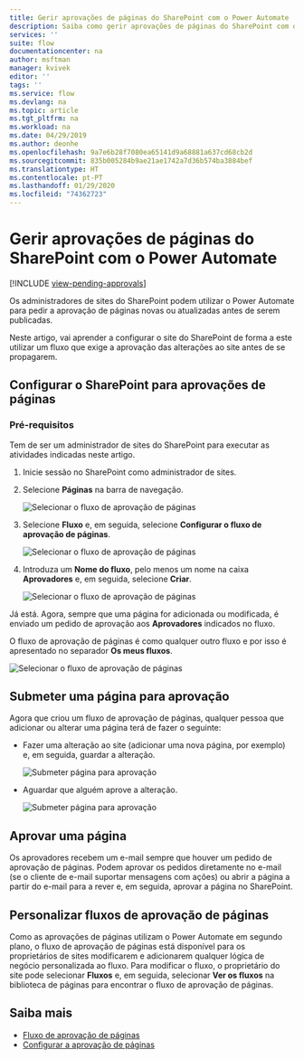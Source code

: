 ```yaml
---
title: Gerir aprovações de páginas do SharePoint com o Power Automate | Microsoft Docs
description: Saiba como gerir aprovações de páginas do SharePoint com o Power Automate.
services: ''
suite: flow
documentationcenter: na
author: msftman
manager: kvivek
editor: ''
tags: ''
ms.service: flow
ms.devlang: na
ms.topic: article
ms.tgt_pltfrm: na
ms.workload: na
ms.date: 04/29/2019
ms.author: deonhe
ms.openlocfilehash: 9a7e6b28f7080ea65141d9a68881a637cd68cb2d
ms.sourcegitcommit: 835b005284b9ae21ae1742a7d36b574ba3884bef
ms.translationtype: HT
ms.contentlocale: pt-PT
ms.lasthandoff: 01/29/2020
ms.locfileid: "74362723"
---
```

# <a name="manage-sharepoint-page-approvals-with-power-automate"></a>Gerir aprovações de páginas do SharePoint com o Power Automate
[!INCLUDE [view-pending-approvals](includes/cc-rebrand.md)]

Os administradores de sites do SharePoint podem utilizar o Power Automate para pedir a aprovação de páginas novas ou atualizadas antes de serem publicadas.

Neste artigo, vai aprender a configurar o site do SharePoint de forma a este utilizar um fluxo que exige a aprovação das alterações ao site antes de se propagarem.

## <a name="configure-sharepoint-for-page-approvals"></a>Configurar o SharePoint para aprovações de páginas

### <a name="prerequisites"></a>Pré-requisitos 

Tem de ser um administrador de sites do SharePoint para executar as atividades indicadas neste artigo.

1. Inicie sessão no SharePoint como administrador de sites.
1. Selecione **Páginas** na barra de navegação.

    ![Selecionar o fluxo de aprovação de páginas](media/customize-sharepoint-page-approvals/pages.png)

1. Selecione **Fluxo** e, em seguida, selecione **Configurar o fluxo de aprovação de páginas**.
    
    ![Selecionar o fluxo de aprovação de páginas](media/customize-sharepoint-page-approvals/select-page-approval-flow.png)

1. Introduza um **Nome do fluxo**, pelo menos um nome na caixa **Aprovadores** e, em seguida, selecione **Criar**.
    
    ![Selecionar o fluxo de aprovação de páginas](media/customize-sharepoint-page-approvals/flow-name-approvers-create.png)

Já está. Agora, sempre que uma página for adicionada ou modificada, é enviado um pedido de aprovação aos **Aprovadores** indicados no fluxo.

O fluxo de aprovação de páginas é como qualquer outro fluxo e por isso é apresentado no separador **Os meus fluxos**.

![Selecionar o fluxo de aprovação de páginas](media/customize-sharepoint-page-approvals/page-approval-flow-success.png)

## <a name="submit-a-page-for-approval"></a>Submeter uma página para aprovação

Agora que criou um fluxo de aprovação de páginas, qualquer pessoa que adicionar ou alterar uma página terá de fazer o seguinte:

 - Fazer uma alteração ao site (adicionar uma nova página, por exemplo) e, em seguida, guardar a alteração.

     ![Submeter página para aprovação](media/customize-sharepoint-page-approvals/create-new-page.png)
     
 - Aguardar que alguém aprove a alteração.
    
    ![Submeter página para aprovação](media/customize-sharepoint-page-approvals/wait-for-approval.png)
    
## <a name="approve-a-page"></a>Aprovar uma página

Os aprovadores recebem um e-mail sempre que houver um pedido de aprovação de páginas. Podem aprovar os pedidos diretamente no e-mail (se o cliente de e-mail suportar mensagens com ações) ou abrir a página a partir do e-mail para a rever e, em seguida, aprovar a página no SharePoint.

## <a name="customize-page-approval-flows"></a>Personalizar fluxos de aprovação de páginas

Como as aprovações de páginas utilizam o Power Automate em segundo plano, o fluxo de aprovação de páginas está disponível para os proprietários de sites modificarem e adicionarem qualquer lógica de negócio personalizada ao fluxo. Para modificar o fluxo, o proprietário do site pode selecionar **Fluxos** e, em seguida, selecionar **Ver os fluxos** na biblioteca de páginas para encontrar o fluxo de aprovação de páginas.

## <a name="learn-more"></a>Saiba mais

- [Fluxo de aprovação de páginas](https://support.office.com/article/page-approval-flow-a8b2e689-d4a1-4639-8028-333c0ece30d9)
- [Configurar a aprovação de páginas](https://support.office.com/article/configure-page-approval-14ce6976-a0a7-427b-b4ab-d28d344a5222)
